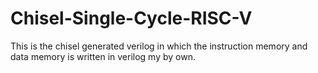 # Chisel-Single-Cycle-RISC-V
This is the chisel generated verilog in which the instruction memory and data memory is written in verilog my by own.
